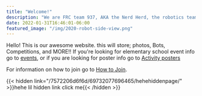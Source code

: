 ```yaml
---
title: "Welcome!"
description: "We are FRC team 937, AKA the Nerd Herd, the robotics team for Shawnee Mission North!"
date: 2022-01-31T16:46:01-06:00
featured_image: "/img/2020-robot-side-view.png"
---
```

Hello! This is our awesome website. this will store; photos, Bots, Competitions, and MORE!! 
If you're looking for elementary school event info go to [events](/events/robotics-day), or if you are looking for poster info go to [Activity posters](/events/posters)

For information on how to join go to [How to Join](/about/how-to-join).

{{< hidden link="/7572206d6f6d/69732077696465/hehehiddenpage/" >}}hehe lil hidden link click me{{< /hidden >}}
